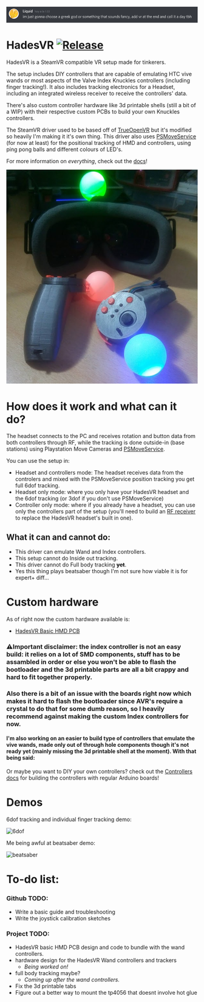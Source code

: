 
![name](docs/img/name.png)

# HadesVR       [![Release](https://img.shields.io/github/v/release/HadesVR/HadesVR.svg)](../../releases/latest)
HadesVR is a SteamVR compatible VR setup made for tinkerers. 

The setup includes DIY controllers that are capable of emulating HTC vive wands or most aspects of the Valve Index Knuckles controllers (including finger tracking!). It also includes tracking electronics for a Headset, including an integrated wireless receiver to receive the controllers' data.

There's also custom controller hardware like 3d printable shells (still a bit of a WIP) with their respective custom PCBs to build your own Knuckles controllers.

The SteamVR driver used to be based off of [TrueOpenVR](https://github.com/TrueOpenVR) but it's modified so heavily I'm making it it's own thing.
This driver also uses [PSMoveService](https://github.com/psmoveservice/PSMoveService) (for now at least) for the positional tracking of HMD and controllers, using ping pong balls and different colours of LED's.

For more information on *everything*, check out the [docs](docs/DocsIndex.md)!

![1](docs/img/Headset.png)

# How does it work and what can it do?

The headset connects to the PC and receives rotation and button data from both controllers through RF, while the tracking is done outside-in (base stations) using Playstation Move Cameras and [PSMoveService](https://github.com/psmoveservice/PSMoveService).

You can use the setup in: 
* Headset and controllers mode: The headset receives data from the controlers and mixed with the PSMoveService position tracking you get full 6dof tracking.
* Headset only mode: where you only have your HadesVR headset and the 6dof tracking (or 3dof if you don't use PSMoveService)
* Controller only mode: where if you already have a headset, you can use only the controllers part of the setup (you'll need to build an [RF receiver](docs/RFReceiver.md) to replace the HadesVR headset's built in one).

## What it can and cannot do:
* This driver can emulate Wand and Index controllers.
* This setup cannot do Inside out tracking.
* This driver cannot do Full body tracking ~~**yet**~~.
* Yes this thing plays beatsaber though I'm not sure how viable it is for expert+ diff...

# Custom hardware

As of right now the custom hardware available is:
* [HadesVR Basic HMD PCB](https://github.com/HadesVR/Basic-HMD-PCB) 

### ⚠️Important disclaimer: the index controller is not an easy build: it relies on a lot of SMD components, stuff has to be assambled in order or else you won't be able to flash the bootloader and the 3d printable parts are all a bit crappy and hard to fit together properly. 

### Also there is a bit of an issue with the boards right now which makes it hard to flash the bootloader since AVR's require a crystal to do that for some dumb reason, so I heavily recommend against making the custom Index controllers for now.

#### I'm also working on an easier to build type of controllers that emulate the vive wands, made only out of through hole components though it's not ready yet (mainly missing the 3d printable shell at the moment). With that being said:

Or maybe you want to DIY your own controllers? check out the [Controllers docs](docs/DocsIndex.md#controllers) for building the controllers with regular Arduino boards!

# Demos

6dof tracking and individual finger tracking demo:

![6dof](docs/img/6dof.gif)


Me being awful at beatsaber demo:

![beatsaber](docs/img/Beatsaber.gif)


# To-do list:

### Github TODO:
- Write a basic guide and troubleshooting
- Write the joystick calibration sketches

### Project TODO:
- HadesVR basic HMD PCB design and code to bundle with the wand controllers.
- hardware design for the HadesVR Wand controllers and trackers
    - _Being worked on!_
- full body tracking maybe?
    - _Coming up after the wand controllers._
- Fix the 3d printable tabs
- Figure out a better way to mount the tp4056 that doesnt involve hot glue